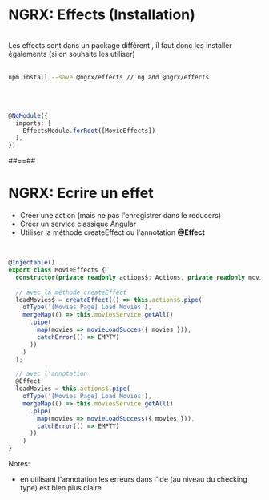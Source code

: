 <!-- .slide: class="with-code inconsolata" -->
# NGRX: Effects (Installation)
<br>
Les effects sont dans un package différent , il faut donc les installer égalements (si on souhaite les utiliser)
<br><br>

```sh
npm install --save @ngrx/effects // ng add @ngrx/effects
```
<!-- .element: class="big-code" -->
<br><br>

```typescript
@NgModule({
  imports: [
    EffectsModule.forRoot([MovieEffects])
  ],
})
```
<!--.element: class="big-code" -->

##==##

<!-- .slide: class="with-code inconsolata" -->
# NGRX: Ecrire un effet

- Créer une action (mais ne pas l'enregistrer dans le reducers)
- Créer un service classique Angular
- Utiliser la méthode createEffect ou l'annotation __@Effect__
<br>

```typescript
@Injectable()
export class MovieEffects {
  constructor(private readonly actions$: Actions, private readonly moviesService: MoviesService) {}
 
  // avec la méthode createEffect 
  loadMovies$ = createEffect(() => this.actions$.pipe(
    ofType('[Movies Page] Load Movies'),
    mergeMap(() => this.moviesService.getAll()
      .pipe(
        map(movies => movieLoadSucces({ movies })),
        catchError(() => EMPTY)
      ))
    )
  );

  // avec l'annotation
  @Effect
  loadMovies = this.actions$.pipe(
    ofType('[Movies Page] Load Movies'),
    mergeMap(() => this.moviesService.getAll()
      .pipe(
        map(movies => movieLoadSuccess({ movies })),
        catchError(() => EMPTY)
      ))
    )
}
```
<!-- .element: class="medium-code" -->
Notes:
- en utilisant l'annotation les erreurs dans l'ide (au niveau du checking type) est bien plus claire
